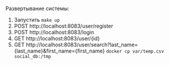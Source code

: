 Развертывание системы:

1. Запустить `make up`
2. POST http://localhost:8083/user/register
3. POST http://localhost:8083/login
4. GET http://localhost:8083/user/{id}
5. GET http://localhost:8083/user/search?last_name={last_name}&first_name={first_name}
   `docker cp var/temp.csv social_db:/tmp`
